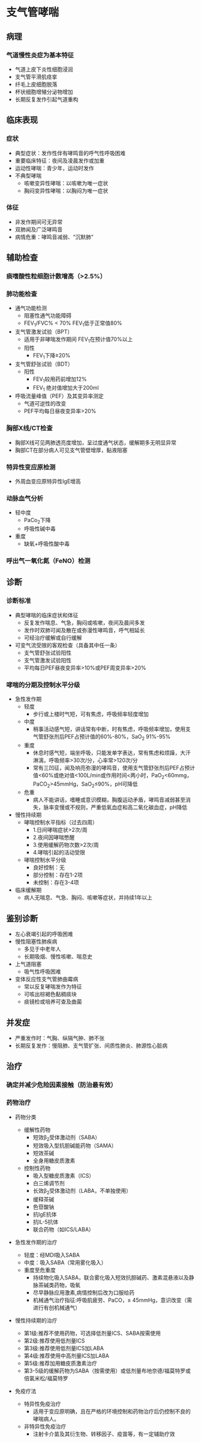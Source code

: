 <!-- 男性，25岁，反复发作呼吸困难2年，发作时双肺可闻及哮鸣音，支气管舒张试验阳性，3天前受凉后，胸闷、呼吸困难发作，双肺哮鸣音。该患者最佳的治疗措施是
A.吸入支气管舒张剂+吸入糖皮质激素
B.吸入支气管舒张剂
C.静脉使用糖皮质激素
D.吸入支气管舒张剂+白三烯拮抗剂
E.吸入支气管舒张剂+酮替芬
参考答案：A -->


# 支气管哮喘
## 病理
### 气道慢性炎症为基本特征
- 气道上皮下炎性细胞浸润
- 支气管平滑肌痉挛
- 纤毛上皮细胞脱落
- 杯状细胞增殖分泌物增加
- 长期反复发作引起气道重构
## 临床表现
### 症状
- 典型症状：发作性伴有哮鸣音的呼气性呼吸困难 
- 重要临床特征：夜间及凌晨发作或加重
- 运动性哮喘：青少年，运动时发作
- 不典型哮喘
  - 咳嗽变异性哮喘：以咳嗽为唯一症状
  - 胸闷变异性哮喘：以胸闷为唯一症状
### 体征
- 非发作期间可无异常
- 双肺闻及广泛哮鸣音
- 病情危重：哮鸣音减弱、“沉默肺”
## 辅助检查
### 痰嗜酸性粒细胞计数增高（>2.5%）
### 肺功能检查
- 通气功能检测
    - 阻塞性通气功能障碍
    - FEV<sub>1</sub>/FVC% < 70% FEV<sub>1</sub>低于正常值80%
- 支气管激发试验（BPT）
  - 适用于非哮喘发作期间 FEV<sub>1</sub>在预计值70%以上
  - 阳性
    - FEV<sub>1</sub>下降≥20%  
- 支气管舒张试验（BDT）
  - 阳性
    - FEV<sub>1</sub>较用药前增加12%
    - FEV<sub>1</sub> 绝对值增加大于200ml
- 呼吸流量峰值（PEF）及其变异率测定
  - 气道可逆性的改变
  - PEF平均每日昼夜变异率>20% 
### 胸部X线/CT检查
  - 胸部X线可见两肺透亮度增加，呈过度通气状态，缓解期多无明显异常
  - 胸部CT在部分病人可见支气管壁增厚，黏液阻塞
### 特异性变应原检测
- 外周血变应原特异性IgE增高
### 动脉血气分析
- 轻中度 
  - PaCo<sub>2</sub>下降 
  - 呼吸性碱中毒
- 重度
  - 缺氧+呼吸性酸中毒
### 呼出气一氧化氮（FeNO）检测
## 诊断
### 诊断标准
- 典型哮喘的临床症状和体征
  - 反复发作喘息、气急，胸闷或咳嗽，夜间及晨间多发
  - 发作时双肺可闻及散在或弥漫性哮鸣音，呼气相延长
  - 可经治疗缓解或自行缓解
- 可变气流受限的客观检查（具备其中任一条）
  - 支气管舒张试验阳性
  - 支气管激发试验阳性
  - 平均每日PEF昼夜变异率>10%或PEF周变异率>20%  
### 哮喘的分期及控制水平分级
- 急性发作期
    - 轻度
      - 步行或上楼时气短，可有焦虑，呼吸频率轻度增加
    - 中度 
      - 稍事活动感气短，讲话常有中断，时有焦虑，呼吸频率增加，使用支气管舒张剂后PEF占预计值的60%-80%，SaO<sub>2</sub> 91%-95%
    - 重度
      - 休息时感气短，端坐呼吸，只能发单字表达，常有焦虑和烦躁，大汗淋漓，呼吸频率>30次/分，心率常>120次/分
      - 常有三凹征，闻及响亮弥漫的哮鸣音，使用支气管舒张剂后PEF占预计值<60%或绝对值<100L/min或作用时间<两小时，PaO<sub>2</sub><60mmg，PaCO<sub>2</sub>>45mmHg，SaO<sub>2</sub>≤90%，pH可降低
    - 危重 
      - 病人不能讲话，嗜睡或意识模糊，胸腹运动矛盾，哮鸣音减弱甚至消失，脉率变慢或不规则，严重低氧血症和高二氧化碳血症，pH降低 
- 慢性持续期
  - 哮喘控制水平指标（过去四周）
    - 1.日间哮喘症状>2次/周
    - 2.夜间因哮喘憋醒
    - 3.使用缓解药物次数>2次/周
    - 4.哮喘引起的活动受限
  - 哮喘控制水平分级
    - 良好控制：无
    - 部分控制：存在1-2项
    - 未控制：存在3-4项 
- 临床缓解期
  - 病人无喘息、气急、胸闷、咳嗽等症状，并持续1年以上
## 鉴别诊断
- 左心衰竭引起的呼吸困难
- 慢性阻塞性肺疾病
  - 多见于中老年人
  - 长期吸烟、慢性咳嗽、喘息史
- 上气道阻塞
  - 吸气性呼吸困难
- 变体反应性支气管肺曲霉病
  - 常以反复哮喘发作为特征
  - 可咳出棕褐色黏稠痰块
  - 痰镜检或培养可查及曲菌
## 并发症
- 严重发作时：气胸、纵隔气肿、肺不张
- 长期反复发作：慢阻肺、支气管扩张、间质性肺炎、肺源性心脏病
## 治疗
### 确定并减少危险因素接触（防治最有效）
### 药物治疗
- 药物分类
  - 缓解性药物
    - 短效β<sub>2</sub>受体激动剂（SABA）
    - 短效吸入型抗胆碱能药物（SAMA）
    - 短效茶碱
    - 全身用糖皮质激素
  - 控制性药物
    - 吸入型糖皮质激素（ICS）
    - 白三烯调节剂
    - 长效β<sub>2</sub>受体激动剂（LABA，不单独使用）
    - 缓释茶碱
    - 色苷酸钠
    - 抗IgE抗体
    - 抗IL-5抗体
    - 联合药物（如ICS/LABA）

- 急性发作期的治疗
  - 轻度：经MDI吸入SABA
  - 中度：吸入SABA（常用雾化吸入）
  - 重度至危重度
    - 持续物化吸入SABA，联合雾化吸入短效抗胆碱药、激素混悬液以及静脉茶碱类药物，吸氧
    - 尽早静脉应用激素,病情控制后改为口服给药
    - 机械通气治疗指征:呼吸肌疲劳、PaCO，≥ 45mmHg，意识改变（需进行有创机械通气）

- 慢性持续期的治疗
  - 第1级:推荐不使用药物，可选择低剂量ICS、SABA按需使用   
  - 第2级:推荐使用低剂量ICS
  - 第3级:推荐使用低剂量ICS加LABA
  - 第4级:推荐使用中高剂量ICS加LABA
  - 第5级:推荐加用糖皮质激素治疗
  - 第3-5级的缓解药物为SABA（按需使用）或低剂量布地奈德/福莫特罗或倍氯米松/福莫特罗
- 免疫疗法
  - 特异性免疫治疗
    - 适用于变应原明确，且在严格的环境控制和药物治疗后仍控制不良的哮喘病人。
  - 非特异性免疫治疗
    - 注射卡介苗及其衍生物、转移因子、疫苗等，有一定辅助疗效



<!-- 根据题目精简 -->
<!-- # 支气管哮喘
## 临床表现
- 典型症状：呼吸困难，呈发作性、呼气性呼吸困难
- 两大特点
  - 日轻夜重，夜间或凌晨易发作、加重
  - 可逆，平喘药物治疗后缓解或可自行缓解
## 急性发作严重程度
- 轻度：气短、焦虑、散在哮鸣音
- 中度：讲话中断、响亮哮鸣音、可有三凹征
- 重度：单字表达、弥漫响亮哮鸣音、常有三凹征、端坐呼吸
- 危重：意识模糊、胸腹矛盾运动、寂静胸
## 辅助检查
- 支气管舒张试验
  - 首选确诊检查，使用β2-受体激动剂(沙丁 胺醇）
  - 舒张试验阳性：较用药前 FEV1 增加≥12%，且其绝对值≥200ml
- 支气管激发试验
  - 吸入激发剂为乙酰甲胆碱、组胺等
  - 激发实验阳性：FEV 下降≥20%
## 急性发作的治疗
- 轻、中度：首选 SABA 吸入，可联合茶碱、SAMA、吸入型激素
- 重、危重：尽早静脉应用激素，持续雾化吸入SABA、吸氧，联合 SAMA、茶碱类药物
- 机械通气指征者：呼吸肌疲劳、PaCO2≥45mmHg、意识改变 -->


